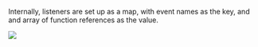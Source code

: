 Internally, listeners are set up as a map, with event names as the key, and and array of
function references as the value.

<img src="https://s3.amazonaws.com/edu.umich.rahder.neo.learn.images/EventsInMemory.png"/>

<!-- 
<table>
<tr><th>component.listeners</th><th></th><th>Config</th></tr>
<tr>
<td width="45%"><pre style="font-size:12pt">
    {    
        change: [  ,  ]
        foo: [  ]
    }

</pre></td>
<td width="5%"></td>
<td width="45%"><pre style="font-size:12pt">
    // Adds the "change" entry and adds 1st array element
    listeners: {
        change: data=>console.log(data)
    }

    // Uses existing "change" entry and adds 2nd array element
    listeners: {
        change: data=>console.log(data)
    }

    // Adds the "foo" entry and adds 1st array element
    listeners: {
        foo: data=>console.log(data)
    }
</pre>
</td>
<td><pre style="font-size:12pt">
</pre></td>
</tr>
</table>
-->